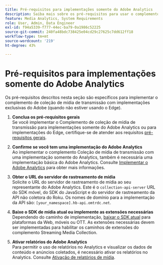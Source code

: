 ```yaml
---
title: Pré-requisitos para implementações somente do Adobe Analytics
description: Saiba mais sobre os pré-requisitos para usar o complemento Coleção de mídia de transmissão com implementações somente do Adobe Analytics
feature: Media Analytics, System Requirements
role: User, Admin, Data Engineer
exl-id: f94a5339-f777-44ec-ba79-0a1986c52225
source-git-commit: 240fa48bdc738425e04cd29c27625c7dd612ff18
workflow-type: tm+mt
source-wordcount: '219'
ht-degree: 43%

---
```


# Pré-requisitos para implementações somente do Adobe Analytics

Os pré-requisitos descritos nesta seção são específicos para implementar o complemento de coleção de mídia de transmissão com implementações exclusivas do Adobe (quando não estiver usando o Edge).

1. **Conclua os pré-requisitos gerais**<br>
Se você implementar o Complemento de coleção de mídia de transmissão para implementações somente do Adobe Analytics ou para implementações do Edge, certifique-se de atender aos requisitos [pré-requisitos gerais](/help/getting-started/prereqs.md).

1. **Confirme se você tem uma implementação do Adobe Analytics**<br>
Ao implementar o complemento Coleção de mídia de transmissão com uma implementação somente do Analytics, também é necessária uma implementação básica do Adobe Analytics. Consulte [Implementar o Adobe Analytics](https://experienceleague.adobe.com/docs/analytics/implementation/home.html?lang=pt-BR) para obter mais informações.

1. **Obter o URL do servidor de rastreamento de mídia**<br>
Solicite o URL do servidor de rastreamento de mídia ao seu representante do Adobe Analytics. Este é o `collection-api-server` URL do SDK móvel, do SDK do JavaScript e do servidor de rastreamento da API não coletora do Roku. Os nomes de domínio para a implementação da API são: `[your_namespace].hb-api.omtrdc.net`.

1. **Baixe o SDK de mídia atual ou implemente as extensões necessárias**<br>
Dependendo do caminho de implementação, [baixar o SDK atual](/help/getting-started/download-sdks.md) para plataformas da Web, móveis ou OTT. As extensões necessárias devem ser implementadas para habilitar os caminhos de extensões do complemento Streaming Media Collection.

1. **Ativar relatórios do Adobe Analytics**<br>
Para permitir o uso de relatórios no Analytics e visualizar os dados de conteúdo e anúncios coletados, é necessário ativar os relatórios no Analytics. Consulte [Ativação de relatórios de mídia](/help/reporting/media-reports-enable.md).

